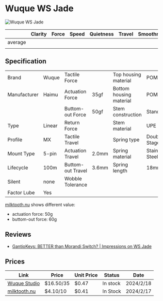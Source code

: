 # Wuque WS Jade

![Wuque WS Jade](https://shop.wuquestudio.com/cdn/shop/files/71619924e76e718e480092587f694926_590x.jpg?v=1701159214)

|         | Clarity | Force | Speed | Quietness | Travel | Smoothness | Stability | Crispness | Thockiness | Clackiness | Poppiness | RGB | Consistency | Overall |
| ------- | ------- | ----- | ----- | --------- | ------ | ---------- | --------- | --------- | ---------- | ---------- | --------- | --- | ----------- | ------- |
| average |         |       |       |           |        |            |           |           |            |            |           |     |             |         |
|         |         |       |       |           |        |            |           |           |            |            |           |     |             |         |

## Specification

|              |        |                   |       |                         |                |
| ------------ | ------ | ----------------- | ----- | ----------------------- | -------------- |
| Brand        | Wuque  | Tactile Force     |       | Top housing material    | POM            |
| Manufacturer | Haimu  | Actuation Force   | 35gf  | Bottom housing material | POM            |
|              |        | Buttom-out Force  | 50gf  | Stem construction       | Standard       |
| Type         | Linear | Return Force      |       | Stem material           | UPE            |
| Profile      | MX     | Tactile Travel    |       | Spring type             | Double Stage   |
| Mount Type   | 5-pin  | Actuation Travel  | 2.0mm | Spring material         | Stainess Steel |
| Lifecycle    | 100m   | Buttom-out Travel | 3.6mm | Spring length           | 18mm           |
| Silent       | none   | Wobble Tolerance  |       |                         |                |
| Factor Lube  | Yes    |                   |       |                         |                |

[milktooth.nu] shows different value:

- actuation force: 50g
- buttom-out force: 60g

## Reviews

- [GantioKeys: BETTER than Morandi Switch? | Impressions on WS Jade](https://www.youtube.com/watch?v=DcVLdNYeme0)

## Prices

| Link                                                                   | Price     | Unit Price | Status   | Date      |
| ---------------------------------------------------------------------- | --------- | ---------- | -------- | --------- |
| [Wuque Studio](https://shop.wuquestudio.com/products/ws-jade-switches) | $16.50/35 | $0.47      | In stock | 2024/2/18 |
| [milktooth.nu]                                                         | $4.10/10  | $0.41      | In Stock | 2024/2/17 |

[milktooth.nu]: https://milktooth.nu/products/switches/ws-jade
